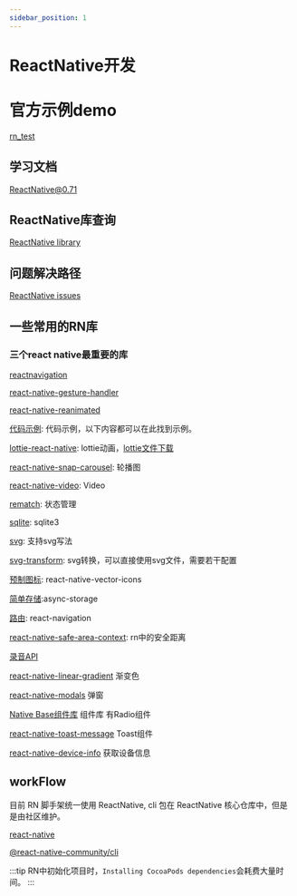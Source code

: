 ```yaml
---
sidebar_position: 1
---
```


# ReactNative开发

# 官方示例demo

[rn_test](https://github.com/facebook/react-native/blob/main/packages/rn-tester/js)

## 学习文档

[ReactNative@0.71](https://reactnative.dev/docs/0.71/getting-started)

## ReactNative库查询

[ReactNative library](https://reactnative.directory/)

## 问题解决路径

[ReactNative issues](https://github.com/facebook/react-native/issues/)

## 一些常用的RN库

### 三个react native最重要的库

[reactnavigation](https://reactnavigation.org/docs/getting-started)

[react-native-gesture-handler](https://docs.swmansion.com/react-native-gesture-handler/docs/)

[react-native-reanimated](https://docs.swmansion.com/react-native-reanimated/docs/fundamentals/getting-started)

[代码示例](https://github.com/Hao-yiwen/reactNative-study): 代码示例，以下内容都可以在此找到示例。

[lottie-react-native](https://github.com/lottie-react-native/lottie-react-native): lottie动画，[lottie文件下载](https://lottiefiles.com/featured)

[react-native-snap-carousel](https://github.com/meliorence/react-native-snap-carousel): 轮播图

[react-native-video](https://github.com/react-native-video/react-native-video): Video

[rematch](https://github.com/rematch/rematch): 状态管理

[sqlite](https://github.com/andpor/react-native-sqlite-storage): sqlite3

[svg](https://github.com/software-mansion/react-native-svg): 支持svg写法

[svg-transform](https://github.com/kristerkari/react-native-svg-transformer): svg转换，可以直接使用svg文件，需要若干配置

[预制图标](https://github.com/oblador/react-native-vector-icons): react-native-vector-icons

[简单存储](https://github.com/react-native-async-storage/async-storage):async-storage

[路由](https://github.com/react-navigation/react-navigation): react-navigation

[react-native-safe-area-context](https://github.com/th3rdwave/react-native-safe-area-context): rn中的安全距离

[录音API](https://github.com/react-native-audio-toolkit/react-native-audio-toolkit)

[react-native-linear-gradient](https://github.com/react-native-linear-gradient/react-native-linear-gradient) 渐变色

[react-native-modals](https://github.com/jacklam718/react-native-modals?tab=readme-ov-file) 弹窗

[Native Base组件库](https://docs.nativebase.io/radio) 组件库 有Radio组件

[react-native-toast-message](https://github.com/calintamas/react-native-toast-message) Toast组件

[react-native-device-info](https://github.com/react-native-device-info/react-native-device-info) 获取设备信息

## workFlow

目前 RN 脚手架统一使用 ReactNative, cli 包在 ReactNative 核心仓库中，但是是由社区维护。

[react-native](https://github.com/facebook/react-native)

[@react-native-community/cli](https://github.com/react-native-community/cli)

:::tip
RN中初始化项目时，`Installing CocoaPods dependencies`会耗费大量时间。
:::
